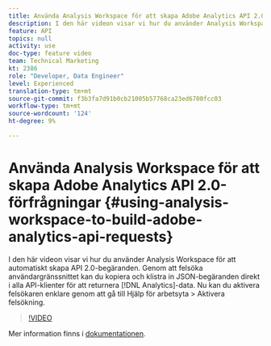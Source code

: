 ```yaml
---
title: Använda Analysis Workspace för att skapa Adobe Analytics API 2.0-begäranden
description: I den här videon visar vi hur du använder Analysis Workspace för att automatiskt skapa API 2.0-begäranden. Genom att felsöka användargränssnittet kan du kopiera och klistra in JSON-begäranden direkt i alla API-klienter för att returnera Analytics-data.
feature: API
topics: null
activity: use
doc-type: feature video
team: Technical Marketing
kt: 2386
role: "Developer, Data Engineer"
level: Experienced
translation-type: tm+mt
source-git-commit: f3b3fa7d91b0cb21005b57768ca23ed6700fcc03
workflow-type: tm+mt
source-wordcount: '124'
ht-degree: 9%

---
```



# Använda Analysis Workspace för att skapa Adobe Analytics API 2.0-förfrågningar {#using-analysis-workspace-to-build-adobe-analytics-api-requests}

I den här videon visar vi hur du använder Analysis Workspace för att automatiskt skapa API 2.0-begäranden. Genom att felsöka användargränssnittet kan du kopiera och klistra in JSON-begäranden direkt i alla API-klienter för att returnera [!DNL Analytics]-data. Nu kan du aktivera felsökaren enklare genom att gå till Hjälp för arbetsyta > Aktivera felsökning.

>[!VIDEO](https://video.tv.adobe.com/v/25890/?quality=12)

Mer information finns i [dokumentationen](https://www.adobe.io/apis/experiencecloud/analytics/docs.html#!AdobeDocs/analytics-2.0-apis/master/reporting-tricks.md).
